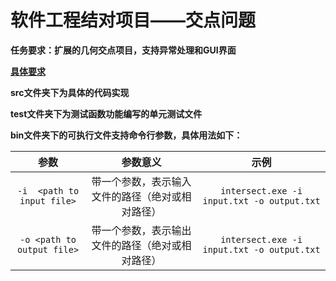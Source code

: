 # 软件工程结对项目——交点问题

**任务要求：扩展的几何交点项目，支持异常处理和GUI界面** 

[**具体要求**](https://edu.cnblogs.com/campus/buaa/BUAA_SE_2020_LJ/homework/10466)

**src文件夹下为具体的代码实现**

**test文件夹下为测试函数功能编写的单元测试文件**

**bin文件夹下的可执行文件支持命令行参数，具体用法如下：**

|            参数            |                     参数意义                     |                    示例                    |
| :------------------------: | :----------------------------------------------: | :----------------------------------------: |
| `-i  <path to input file>` | 带一个参数，表示输入文件的路径（绝对或相对路径） | `intersect.exe -i input.txt -o output.txt` |
| `-o <path to output file>` | 带一个参数，表示输出文件的路径（绝对或相对路径） | `intersect.exe -i input.txt -o output.txt` |

